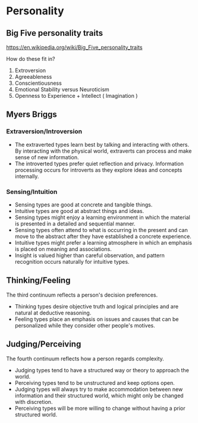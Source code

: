 # Personality

## Big Five personality traits

https://en.wikipedia.org/wiki/Big_Five_personality_traits

How do these fit in?

1. Extroversion
2. Agreeableness
3. Conscientiousness
4. Emotional Stability versus Neuroticism
5. Openness to Experience + Intellect ( Imagination )

## Myers Briggs

### Extraversion/Introversion
* The extraverted types learn best by talking and interacting with others. By interacting with the physical world, extraverts can process and make sense of new information.
* The introverted types prefer quiet reflection and privacy. Information processing occurs for introverts as they explore ideas and concepts internally.

### Sensing/Intuition

* Sensing types are good at concrete and tangible things.
* Intuitive types are good at abstract things and ideas.
* Sensing types might enjoy a learning environment in which the material is presented in a detailed and sequential manner.
* Sensing types often attend to what is occurring in the present and can move to the abstract after they have established a concrete experience.
* Intuitive types might prefer a learning atmosphere in which an emphasis is placed on meaning and associations.
* Insight is valued higher than careful observation, and pattern recognition occurs naturally for intuitive types.

## Thinking/Feeling
The third continuum reflects a person's decision preferences.

* Thinking types desire objective truth and logical principles and are natural at deductive reasoning.
* Feeling types place an emphasis on issues and causes that can be personalized while they consider other people's motives.

## Judging/Perceiving
The fourth continuum reflects how a person regards complexity.
* Judging types tend to have a structured way or theory to approach the world.
* Perceiving types tend to be unstructured and keep options open.
* Judging types will always try to make accommodation between new information and their structured world, which might only be changed with discretion.
* Perceiving types will be more willing to change without having a prior structured world.

